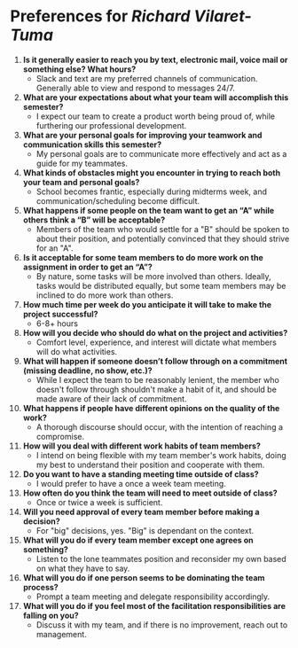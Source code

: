 # Preferences for _Richard Vilaret-Tuma_

1. __Is it generally easier to reach you by text, electronic mail, voice mail or something else?  What hours?__ 
   * Slack and text are my preferred channels of communication. Generally able to view and respond to messages 24/7.
1. __What are your expectations about what your team will accomplish this semester?__ 
   * I expect our team to create a product worth being proud of, while furthering our professional development.  
1. __What are your personal goals for improving your teamwork and communication skills this semester?__ 
   * My personal goals are to communicate more effectively and act as a guide for my teammates. 
1. __What kinds of obstacles might you encounter in trying to reach both your team and personal goals?__ 
   * School becomes frantic, especially during midterms week, and communication/scheduling become difficult. 
1. __What happens if some people on the team want to get an “A” while others think a “B” will be acceptable?__ 
   * Members of the team who would settle for a "B" should be spoken to about their position, and potentially convinced that they should strive for an "A".
1. __Is it acceptable for some team members to do more work on the assignment in order to get an “A”?__ 
   * By nature, some tasks will be more involved than others. Ideally, tasks would be distributed equally, but some team members may be inclined to do more work than others. 
1. __How much time per week do you anticipate it will take to make the project successful?__ 
   * 6-8+ hours
1. __How will you decide who should do what on the project and activities?__ 
   * Comfort level, experience, and interest will dictate what members will do what activities. 
1. __What will happen if someone doesn’t follow through on a commitment (missing deadline, no show, etc.)?__ 
   * While I expect the team to be reasonably lenient, the member who doesn't follow through shouldn't make a habit of it, and should be made aware of their lack of commitment.
1. __What happens if people have different opinions on the quality of the work?__ 
   * A thorough discourse should occur, with the intention of reaching a compromise. 
1. __How will you deal with different work habits of team members?__ 
   * I intend on being flexible with my team member's work habits, doing my best to understand their position and cooperate with them.
1. __Do you want to have a standing meeting time outside of class?__ 
   * I would prefer to have a once a week team meeting.
1. __How often do you think the team will need to meet outside of class?__ 
   * Once or twice a week is sufficient.
1. __Will you need approval of every team member before making a decision?__ 
   * For "big" decisions, yes. "Big" is dependant on the context. 
1. __What will you do if every team member except one agrees on something?__ 
   * Listen to the lone teammates position and reconsider my own based on what they have to say.
1. __What will you do if one person seems to be dominating the team process?__ 
   * Prompt a team meeting and delegate responsibility accordingly. 
1. __What will you do if you feel most of the facilitation responsibilities are falling on you?__ 
   * Discuss it with my team, and if there is no improvement, reach out to management. 

